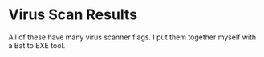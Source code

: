 # Virus Scan Results

All of these have many virus scanner flags. I put them together myself with a Bat to EXE tool.
